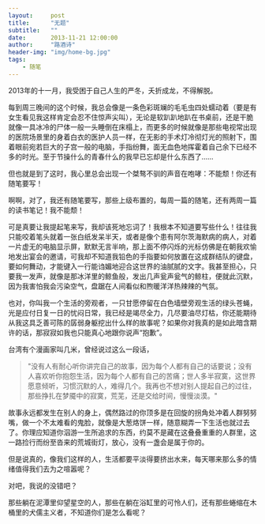```yaml
---
layout:     post
title:      "无题"
subtitle:   ""
date:       2013-11-21 12:00:00
author:     "路酒诗"
header-img: "img/home-bg.jpg"
tags:
    - 随笔
---
```



2013年的十一月，我受困于自己人生的严冬，夭折成龙，不得解脱。

每到周三晚间的这个时候，我总会像是一条色彩斑斓的毛毛虫四处蠕动着（要是有女生看见我这样肯定会忍不住惊声尖叫），无论是软趴趴地趴在书桌前，还是干脆就像一具冰冷的尸体一般一头睡倒在床榻上，而更多的时候就像是那些电视常出现的医院场景里的身着白衣的医护人员一样，在无影的手术灯冷彻灯光的照射下，围着眼前宛若巨大的子宫一般的电脑，手指纷舞，面无血色地挥霍着自己余下已经不多的时光。至于节操什么的青春什么的我早已忘却是什么东西了……

但也就是到了这时，我心里总会出现一个桀骜不驯的声音在咆哮：不能颓！你还有随笔要写！

啊啊，对了，我还有随笔要写，那些上级布置的，每周一篇的随笔，还有两周一篇的读书笔记！我不能颓！

可是真要让我提起笔来写，我却该死地忘词了！我根本不知道要写些什么！往往我只能咬着笔头就着一张白纸发呆半天，或者是像个患有阿尔茨海默病的病人，对着一片虚无的电脑显示屏，默默无言半响，那上面不停闪烁的光标仿佛是在朝我欢愉地发出宴会的邀请，可我却不知道我铅色的手指要如何放置在这成群结队的键盘，要如何舞动，才能键入一行能诌媚地迎合这世界的油腻腻的文字。我甚至担心，只要我一发声，就像是那冰洋里的鲸鱼般，发出几声瓮声瓮气的鲸柱，便就此沉默，因为我害怕我会污染空气，盘踞在人间看似和煦暖洋洋热辣辣的气氛。

也对，你叫我一个生活的旁观者，一只甘愿停留在白色墙壁旁观生活的绿头苍蝇，光是应付日复一日的忧闷日常，我已经是竭尽全力，几尽要油尽灯枯，你还能期待从我这具乏善可陈的孱弱身躯挖出什么样的故事呢？如果你对我真的是如此暗含期许的话，那寂寂如我也只能真心地跟你说声“抱歉”。

台湾有个漫画家叫几米，曾经说过这么一段话，

>"没有人有耐心听你讲完自己的故事，因为每个人都有自己的话要说；没有人喜欢听你抱怨生活，因为每个人都有自己的苦痛；世人多半寂寞，这世界愿意倾听，习惯沉默的人，难得几个。我再也不想对别人提起自己的过往，那些挣扎在梦魇中的寂寞，荒芜，还是交给时间，慢慢淡漠。"

故事永远都发生在别人的身上，偶然路过的你顶多是在回旋的拐角处冲着人群努努嘴，做一个不太难看的鬼脸，就像是大葱烙饼一样，随意糊弄一下生活也就过去了。你理应知道你泅游一生所追求的东西，约莫不是藏在这叠叠重重的人群里，这一路捡行而纷至沓来的荒城街灯，放心，没有一盏会是属于你的。

但是说真的，像我们这样的人，生活都要平淡得要挤出水来，每天哪来那么多的情绪值得我们去为之喧嚣呢？

对吧，我说的没错吧？

那些躺在泥潭里仰望星空的人，那些在躺在浴缸里的可怜人们，还有那些蜷缩在木桶里的犬儒主义者，不知道你们是怎么看呢？